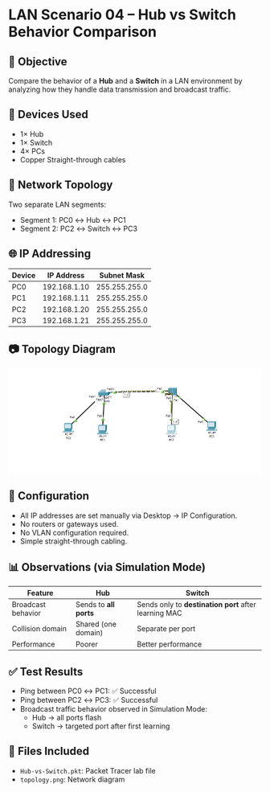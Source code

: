 # LAN Scenario 04 – Hub vs Switch Behavior Comparison

## 🎯 Objective
Compare the behavior of a **Hub** and a **Switch** in a LAN environment by analyzing how they handle data transmission and broadcast traffic.

## 🧱 Devices Used
- 1× Hub
- 1× Switch
- 4× PCs
- Copper Straight-through cables

## 🧠 Network Topology

Two separate LAN segments:
- Segment 1: PC0 ↔ Hub ↔ PC1
- Segment 2: PC2 ↔ Switch ↔ PC3

## 🌐 IP Addressing

| Device | IP Address     | Subnet Mask     |
|--------|----------------|-----------------|
| PC0    | 192.168.1.10   | 255.255.255.0   |
| PC1    | 192.168.1.11   | 255.255.255.0   |
| PC2    | 192.168.1.20   | 255.255.255.0   |
| PC3    | 192.168.1.21   | 255.255.255.0   |

## 📷 Topology Diagram

![topology](./topology.png)

## 🔧 Configuration
- All IP addresses are set manually via Desktop → IP Configuration.
- No routers or gateways used.
- No VLAN configuration required.
- Simple straight-through cabling.

## 📊 Observations (via Simulation Mode)

| Feature             | Hub                        | Switch                          |
|---------------------|----------------------------|----------------------------------|
| Broadcast behavior  | Sends to **all ports**     | Sends only to **destination port** after learning MAC |
| Collision domain    | Shared (one domain)        | Separate per port               |
| Performance         | Poorer                     | Better performance               |

## ✅ Test Results
- Ping between PC0 ↔ PC1: ✅ Successful
- Ping between PC2 ↔ PC3: ✅ Successful
- Broadcast traffic behavior observed in Simulation Mode:
  - Hub → all ports flash
  - Switch → targeted port after first learning

## 📁 Files Included
- `Hub-vs-Switch.pkt`: Packet Tracer lab file
- `topology.png`: Network diagram
